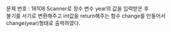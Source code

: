 문제 번호 : 18108
Scanner로 정수 변수 year의 값을 입력받은 후\
불기를 서기로 변환해주고 int값을 return해주는 함수 change를 만들어서\
change(year)형태로 출력하였다.
